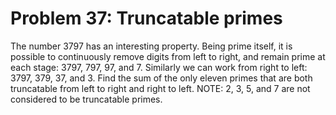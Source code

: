 # Problem 37: Truncatable primes

The number 3797 has an interesting property. Being prime itself, it is
possible to continuously remove digits from left to right, and remain
prime at each stage: 3797, 797, 97, and 7. Similarly we can work from
right to left: 3797, 379, 37, and 3. Find the sum of the only eleven
primes that are both truncatable from left to right and right to left.
NOTE: 2, 3, 5, and 7 are not considered to be truncatable primes.

